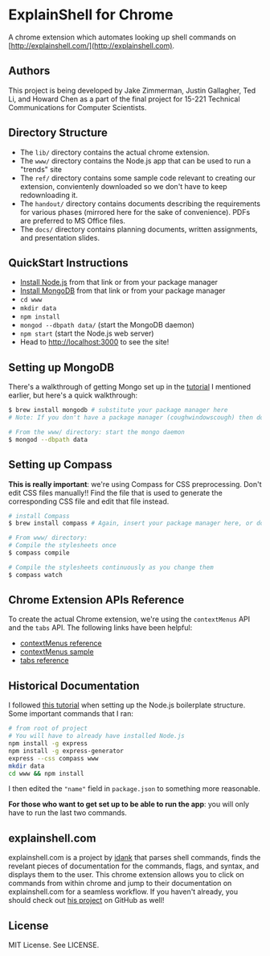 # ExplainShell for Chrome

A chrome extension which automates looking up shell commands on [http://explainshell.com/](http://explainshell.com).

## Authors

This project is being developed by Jake Zimmerman, Justin Gallagher, Ted Li, and Howard Chen as a part of the final project for 15-221 Technical Communications for Computer Scientists.

## Directory Structure

- The `lib/` directory contains the actual chrome extension.
- The `www/` directory contains the Node.js app that can be used to run a "trends" site
- The `ref/` directory contains some sample code relevant to creating our extension, convientenly downloaded so we don't have to keep redownloading it.
- The `handout/` directory contains documents describing the requirements for various phases (mirrored here for the sake of convenience). PDFs are preferred to MS Office files.
- The `docs/` directory contains planning documents, written assignments, and presentation slides.

## QuickStart Instructions

- [Install Node.js][nodejs] from that link or from your package manager
- [Install MongoDB][mongodb] from that link or from your package manager
- `cd www`
- `mkdir data`
- `npm install`
- `mongod --dbpath data/` (start the MongoDB daemon)
- `npm start` (start the Node.js web server)
- Head to <http://localhost:3000> to see the site!

## Setting up MongoDB

There's a walkthrough of getting Mongo set up in the [tutorial][tutorial] I mentioned earlier, but here's a quick walkthrough:

```bash
$ brew install mongodb # substitute your package manager here
# Note: If you don't have a package manager (coughwindowscough) then download it from online

# From the www/ directory: start the mongo daemon
$ mongod --dbpath data
```

## Setting up Compass

__This is really important__: we're using Compass for CSS preprocessing. Don't edit CSS files manually!! Find the file that is used to generate the corresponding CSS file and edit that file instead.

```bash
# install Compass
$ brew install compass # Again, insert your package manager here, or download from online

# From www/ directory:
# Compile the stylesheets once
$ compass compile

# Compile the stylesheets continuously as you change them
$ compass watch
```

## Chrome Extension APIs Reference

To create the actual Chrome extension, we're using the `contextMenus` API and the `tabs` API. The following links have been helpful:

- [contextMenus reference](https://developer.chrome.com/extensions/contextMenus)
- [contextMenus sample](https://developer.chrome.com/extensions/samples#search:contextmenus)
- [tabs reference](https://developer.chrome.com/extensions/tabs)

## Historical Documentation

I followed [this tutorial][tutorial] when setting up the Node.js boilerplate structure. Some important commands that I ran:

```bash
# from root of project
# You will have to already have installed Node.js
npm install -g express
npm install -g express-generator
express --css compass www
mkdir data
cd www && npm install
```

I then edited the `"name"` field in `package.json` to something more reasonable.

__For those who want to get set up to be able to run the app__: you will only have to run the last two commands.


## explainshell.com

explainshell.com is a project by [idank](/idank) that parses shell commands, finds the revelant pieces of documentation for the commands, flags, and syntax, and displays them to the user. This chrome extension allows you to click on commands from within chrome and jump to their documentation on explainshell.com for a seamless workflow. If you haven't already, you should check out [his project](/idank/explainshell) on GitHub as well!

## License

MIT License. See LICENSE.

[nodejs]: http://nodejs.org/download/
[mongodb]: https://www.mongodb.org/downloads
[tutorial]: http://cwbuecheler.com/web/tutorials/2013/node-express-mongo/
